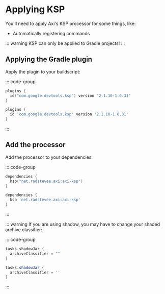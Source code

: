 # Applying KSP

You'll need to apply Axi's KSP processor for some things, like:

- Automatically registering commands

::: warning
KSP can only be applied to Gradle projects!
:::

## Applying the Gradle plugin

Apply the plugin to your buildscript:

::: code-group

```kts [build.gradle.kts]
plugins {
  id("com.google.devtools.ksp") version "2.1.10-1.0.31"
}
```

```groovy [build.gradle]
plugins {
  id 'com.google.devtools.ksp' version '2.1.10-1.0.31'
}
```

:::

## Add the processor

Add the processor to your dependencies:

::: code-group

```kts [build.gradle.kts]
dependencies {
  ksp("net.radstevee.axi:axi-ksp")
}
```

```groovy [build.gradle]
dependencies {
  ksp 'net.radstevee.axi:axi-ksp'
}
```

:::


::: warning
If you are using shadow, you may have to change
your shaded archive classifier:

::: code-group

```kts [build.gradle.kts]
tasks.shadowJar {
  archiveClassifier = ""
}
```

```groovy [build.gradle]
tasks.shadowJar {
  archiveClassifier = ''
}
```

:::
